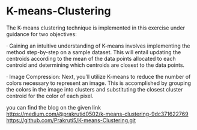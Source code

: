 # K-means-Clustering
The K-means clustering technique is implemented in this exercise under guidance for two objectives:

· Gaining an intuitive understanding of K-means involves implementing the method step-by-step on a sample dataset. This will entail updating the centroids according to the mean of the data points allocated to each centroid and determining which centroids are closest to the data points.

· Image Compression: Next, you’ll utilize K-means to reduce the number of colors necessary to represent an image. This is accomplished by grouping the colors in the image into clusters and substituting the closest cluster centroid for the color of each pixel.

you can find the blog on the given link https://medium.com/@prakrutid0502/k-means-clustering-9dc371622769
https://github.com/Prakruti5/K-means-Clustering.git
